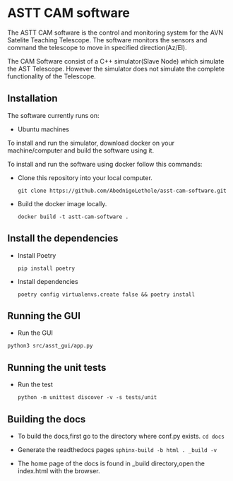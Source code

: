 # ASTT CAM software 

The ASTT CAM software is the control and monitoring system for the AVN Satelite Teaching Telescope. The software monitors the sensors and command the telescope to move in specified direction(Az/El).

The CAM Software consist of a C++ simulator(Slave Node) which simulate the AST Telescope. However the simulator does not simulate the complete functionality of the Telescope.

## **Installation**  
The software currently runs on:   
* Ubuntu machines

 To install and run the simulator, download docker on your machine/computer and build the software using it.

To install and run the software using docker follow this commands:

* Clone this repository into your local computer.

    ```git clone https://github.com/AbednigoLethole/asst-cam-software.git```

* Build the docker image locally.

    ```docker build -t astt-cam-software . ```

## **Install the dependencies**

* Install Poetry

    ``` pip install poetry ```

* Install dependencies

    ``` poetry config virtualenvs.create false && poetry install ```

## **Running the GUI**

* Run the GUI

``` python3 src/asst_gui/app.py ```


## **Running the unit tests**

* Run the test

    ``` python -m unittest discover -v -s tests/unit ```

## **Building the docs**

* To build the docs,first go to the directory where conf.py exists.
    ```cd docs ```

* Generate the readthedocs pages
    ```sphinx-build -b html . _build -v ```

* The home page of the docs is found in _build directory,open the index.html with the browser.